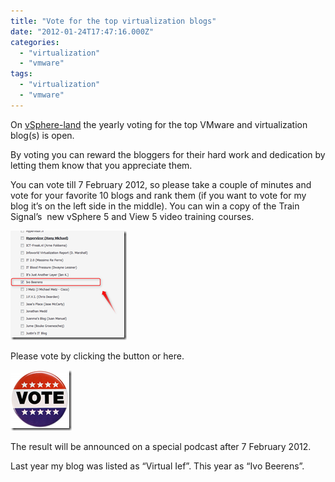 ```yaml
---
title: "Vote for the top virtualization blogs"
date: "2012-01-24T17:47:16.000Z"
categories: 
  - "virtualization"
  - "vmware"
tags: 
  - "virtualization"
  - "vmware"
---
```


On [vSphere-land](http://vsphere-land.com/news/voting-now-open-for-the-top-vmware-virtualization-blogs.html) the yearly voting for the top VMware and virtualization blog(s) is open.  

By voting you can reward the bloggers for their hard work and dedication by letting them know that you appreciate them.

You can vote till 7 February 2012, so please take a couple of minutes and vote for your favorite 10 blogs and rank them (if you want to vote for my blog it’s on the left side in the middle). You can win a copy of the Train Signal’s  new vSphere 5 and View 5 video training courses.

[![image](images/image_thumb4.png "image")](https://www.ivobeerens.nl/wp-content/uploads/2012/01/image4.png)

Please vote by clicking the button or here.

![image](images/image5.png "image")

The result will be announced on a special podcast after 7 February 2012.

Last year my blog was listed as “Virtual Ief”. This year as “Ivo Beerens”.
